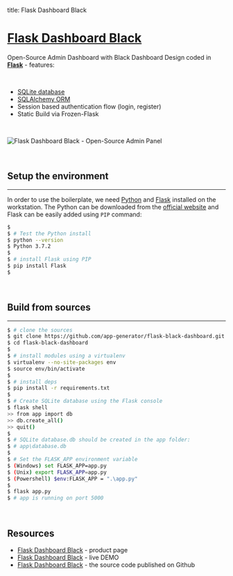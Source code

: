 title: Flask Dashboard Black

# [Flask Dashboard Black](https://appseed.us/admin-dashboards/flask-dashboard-black)

Open-Source Admin Dashboard with Black Dashboard Design coded in **[Flask](https://palletsprojects.com/p/flask/)** - features:

<br />

- [SQLite database](https://www.sqlite.org/index.html)
- [SQLAlchemy ORM](https://www.sqlalchemy.org/)
- Session based authentication flow (login, register)
- Static Build via Frozen-Flask

<br />

![Flask Dashboard Black - Open-Source Admin Panel](https://raw.githubusercontent.com/app-generator/flask-black-dashboard/master/screenshots/flask-black-dashboard-intro.gif)

<br />

## Setup the environment
---

In order to use the boilerplate, we need [Python](/what-is/python/) and [Flask](/what-is/flask/) installed on the workstation. 
The Python can be downloaded from the [official website](https://www.python.org/) and Flask can be easily added using `PIP` command:

```bash
$
$ # Test the Python install 
$ python --version
$ Python 3.7.2
$
$ # install Flask using PIP
$ pip install Flask
$
```

<br />

## Build from sources
---

```bash
$ # clone the sources
$ git clone https://github.com/app-generator/flask-black-dashboard.git
$ cd flask-black-dashboard
$
$ # install modules using a virtualenv
$ virtualenv --no-site-packages env
$ source env/bin/activate
$
$ # install deps 
$ pip install -r requirements.txt
$
$ # Create SQLite database using the Flask console
$ flask shell
>> from app import db
>> db.create_all()
>> quit() 
$
$ # SQLite database.db should be created in the app folder:
$ # app\database.db
$
$ # Set the FLASK_APP environment variable
$ (Windows) set FLASK_APP=app.py
$ (Unix) export FLASK_APP=app.py
$ (Powershell) $env:FLASK_APP = ".\app.py"
$ 
$ flask app.py
$ # app is running on port 5000
```

<br />

## Resources

- [Flask Dashboard Black](https://appseed.us/admin-dashboards/flask-dashboard-black) - product page
- [Flask Dashboard Black](https://flask-black-dashboard.appseed.us/) - live DEMO
- [Flask Dashboard Black](https://github.com/app-generator/flask-black-dashboard/) - the source code published on Github
